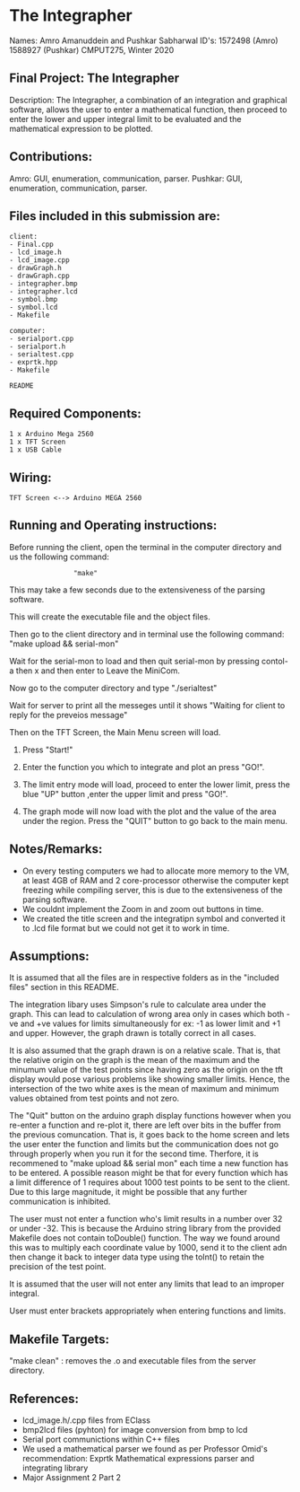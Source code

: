 # The Integrapher
 Names: Amro Amanuddein and Pushkar Sabharwal
 ID's: 1572498 (Amro) 1588927 (Pushkar)
 CMPUT275, Winter 2020

 Final Project: The Integrapher
------------------------------------------------------

Description: The Integrapher, a combination of an integration and graphical software, allows the user to enter a mathematical function, then proceed to enter the lower and upper integral limit to be evaluated and the mathematical expression to be plotted. 

Contributions:
-------------

Amro: GUI, enumeration, communication, parser.
Pushkar: GUI, enumeration, communication, parser.

Files included in this submission are:
--------------------------------------

	client:
	- Final.cpp
	- lcd_image.h
	- lcd_image.cpp
	- drawGraph.h
	- drawGraph.cpp
	- integrapher.bmp
	- integrapher.lcd
	- symbol.bmp
	- symbol.lcd
	- Makefile

	computer:
	- serialport.cpp
	- serialport.h
	- serialtest.cpp
	- exprtk.hpp
	- Makefile 

	README

Required Components:
--------------------

	1 x Arduino Mega 2560
	1 x TFT Screen
	1 x USB Cable

Wiring:
--------

	TFT Screen <--> Arduino MEGA 2560


Running and Operating instructions: 
------------------------------------

Before running the client, open the terminal in the computer directory and us the following command:
			
					"make"

This may take a few seconds due to the extensiveness of the parsing software.

This will create the executable file and the object files.

Then go to the client directory and in terminal use the following command:
				 "make upload && serial-mon"

Wait for the serial-mon to load and then quit serial-mon by pressing contol-a then x and then enter to Leave the MiniCom.

Now go to the computer directory and type "./serialtest"

Wait for server to print all the messeges until it shows "Waiting for client to reply for the preveios message"

Then on the TFT Screen, the Main Menu screen will load.
1. Press "Start!"

2. Enter the function you which to integrate and plot an press "GO!".

3. The limit entry mode will load, proceed to enter the lower limit, press the blue "UP" button ,enter the upper limit and press "GO!".

4. The graph mode will now load with the plot and the value of the area under the region. Press the "QUIT" button to go back to the main menu.   


Notes/Remarks:
---------------

- On every testing computers we had to allocate more memory to the VM, at least 4GB of RAM and 2 core-processor otherwise the computer kept freezing while compiling server, this is due to the extensiveness of the parsing software.
- We couldnt implement the Zoom in and zoom out buttons in time.
- We created the title screen and the integratipn symbol and converted it to .lcd file format but we could not get it to work in time.

Assumptions:
------------

It is assumed that all the files are in respective folders as in the "included files" section in this README.

The integration libary uses Simpson's rule to calculate area under the graph. This can lead to calculation of wrong area only in cases which both -ve and +ve values for limits simultaneously for ex: -1 as lower limit and +1 and upper. However, the graph drawn is totally correct in all cases. 

It is also assumed that the graph drawn is on a relative scale. That is, that the relative origin on the graph is the mean of the maximum and the minumum value of the test points since having zero as the origin on the tft display would pose various problems like showing smaller limits. Hence, the intersection of the two white axes is the mean of maximum and minimum values obtained from test points and not zero.

The "Quit" button on the arduino graph display functions however when you re-enter a function and re-plot it, there are left over bits in the buffer from the previous comuncation. That is, it goes back to the home screen and lets the user enter the function and limits but the communication does not go through properly when you run it for the second time. Therfore, it is recommened to "make upload && serial mon" each time a new function has to be entered. A possible reason might be that for every function which has a limit difference of 1 requires about 1000 test points to be sent to the client. Due to this large magnitude, it might be possible that any further communication is inhibited.

The user must not enter a function who's limit results in a number over 32 or under -32. This is because the Arduino string library from the provided Makefile does not contain toDouble() function. The way we found around this was to multiply each coordinate value by 1000, send it to the client adn then change it back to integer data type using the toInt() to retain the precision of the test point.

It is assumed that the user will not enter any limits that lead to an improper integral.

User must enter brackets appropriately when entering functions and limits.

Makefile Targets:
-----------------
"make clean" : removes the .o and executable files from the server directory.


References:
------------
- lcd_image.h/.cpp files from EClass
- bmp2lcd files (pyhton) for image conversion from bmp to lcd
- Serial port communictions within C++ files
- We used a mathematical parser we found as per Professor 	Omid's recommendation: Exprtk Mathematical expressions parser and integrating library
- Major Assignment 2 Part 2
